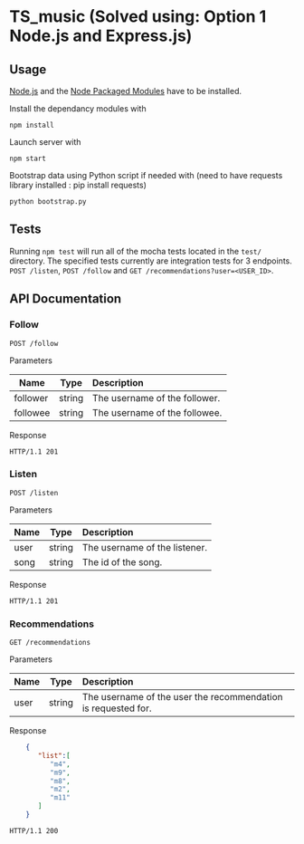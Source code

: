 TS_music (Solved using: Option 1 Node.js and Express.js)
========

## Usage
[Node.js](http://nodejs.org/) and the [Node Packaged Modules](https://npmjs.org/) have to be installed.

Install the dependancy modules with
```
npm install
```

Launch server with
```
npm start
```

Bootstrap data using Python script if needed with 
(need to have requests library installed : pip install requests)
```
python bootstrap.py
```

## Tests

Running `npm test` will run all of the mocha tests located in the `test/` directory. The specified tests currently are integration tests for 3 endpoints. `POST /listen`,  `POST /follow` and `GET /recommendations?user=<USER_ID>`.

## API Documentation

### Follow

    POST /follow

Parameters

| Name        | Type           | Description  |
| ------------- |:-------------:|:-----|
| follower      | string      |   The username of the follower. |
| followee | string      |    The username of the followee. |

Response

    HTTP/1.1 201
### Listen

    POST /listen

Parameters

| Name        | Type           | Description  |
| ------------- |:-------------:|:-----|
| user      | string      |   The username of the listener. |
| song | string      |    The id of the song. |

Response

    HTTP/1.1 201

### Recommendations

    GET /recommendations

Parameters

| Name        | Type           | Description  |
| ------------- |:-------------:|:-----|
| user      | string      |   The username of the user the recommendation is requested for. |

Response
     
```json
    {
       "list":[
          "m4",
          "m9",
          "m8",
          "m2",
          "m11"
       ]
    }
```     
    HTTP/1.1 200

